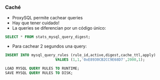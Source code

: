 ### Caché

* ProxySQL permite cachear queries
 * Hay que tener cuidado!
* La queries se diferencian por un código único:

```sql
SELECT * FROM stats_mysql_query_digest;
```

* Para cachear 2 segundos una query:

```sql
INSERT INTO mysql_query_rules (rule_id,active,digest,cache_ttl,apply)
                       VALUES (1,1,'0xE8930CB2CC9E68D7',2000,1);

LOAD MYSQL QUERY RULES TO RUNTIME;
SAVE MYSQL QUERY RULES TO DISK;
```
